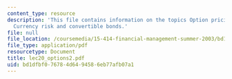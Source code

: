 ```yaml
---
content_type: resource
description: 'This file contains information on the topics Option pricing and Applications:
  Currency risk and convertible bonds.'
file: null
file_location: /coursemedia/15-414-financial-management-summer-2003/bd1dfbf076784d6494586eb77afb07a1_lec20_options2.pdf
file_type: application/pdf
resourcetype: Document
title: lec20_options2.pdf
uid: bd1dfbf0-7678-4d64-9458-6eb77afb07a1
---
```

